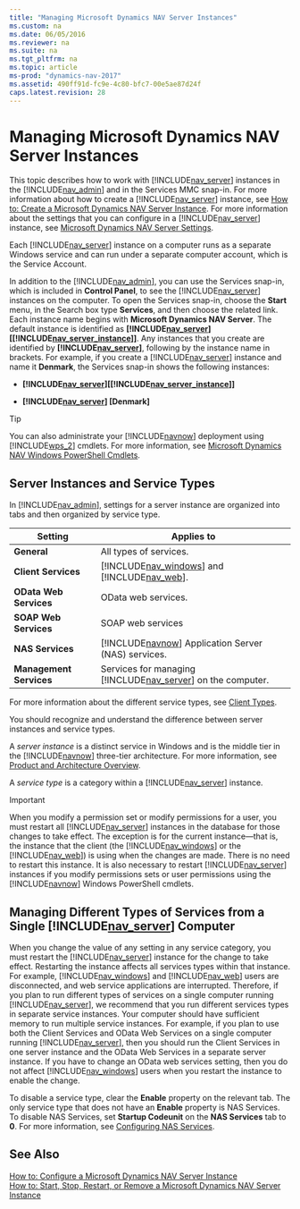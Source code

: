 ```yaml
---
title: "Managing Microsoft Dynamics NAV Server Instances"
ms.custom: na
ms.date: 06/05/2016
ms.reviewer: na
ms.suite: na
ms.tgt_pltfrm: na
ms.topic: article
ms-prod: "dynamics-nav-2017"
ms.assetid: 490ff91d-fc9e-4c80-bfc7-00e5ae87d24f
caps.latest.revision: 28
---
```

# Managing Microsoft Dynamics NAV Server Instances
This topic describes how to work with [!INCLUDE[nav_server](includes/nav_server_md.md)] instances in the [!INCLUDE[nav_admin](includes/nav_admin_md.md)] and in the Services MMC snap-in. For more information about how to create a [!INCLUDE[nav_server](includes/nav_server_md.md)] instance, see [How to: Create a Microsoft Dynamics NAV Server Instance](How-to--Create-a-Microsoft-Dynamics-NAV-Server-Instance.md). For more information about the settings that you can configure in a [!INCLUDE[nav_server](includes/nav_server_md.md)] instance, see [Microsoft Dynamics NAV Server Settings](Microsoft-Dynamics-NAV-Server-Settings.md).  
  
 Each [!INCLUDE[nav_server](includes/nav_server_md.md)] instance on a computer runs as a separate Windows service and can run under a separate computer account, which is the Service Account.  
  
 In addition to the [!INCLUDE[nav_admin](includes/nav_admin_md.md)], you can use the Services snap-in, which is included in **Control Panel**, to see the [!INCLUDE[nav_server](includes/nav_server_md.md)] instances on the computer. To open the Services snap-in, choose the **Start** menu, in the Search box type **Services**, and then choose the related link. Each instance name begins with **Microsoft Dynamics NAV Server**. The default instance is identified as **[!INCLUDE[nav_server](includes/nav_server_md.md)]\[[!INCLUDE[nav_server_instance](includes/nav_server_instance_md.md)]\]**. Any instances that you create are identified by **[!INCLUDE[nav_server](includes/nav_server_md.md)]**, following by the instance name in brackets. For example, if you create a [!INCLUDE[nav_server](includes/nav_server_md.md)] instance and name it **Denmark**, the Services snap-in shows the following instances:  
  
-   **[!INCLUDE[nav_server](includes/nav_server_md.md)]\[[!INCLUDE[nav_server_instance](includes/nav_server_instance_md.md)]\]**  
  
-   **[!INCLUDE[nav_server](includes/nav_server_md.md)] \[Denmark\]**  
  
> [!TIP]  
>  You can also administrate your [!INCLUDE[navnow](includes/navnow_md.md)] deployment using [!INCLUDE[wps_2](includes/wps_2_md.md)] cmdlets. For more information, see [Microsoft Dynamics NAV Windows PowerShell Cmdlets](Microsoft-Dynamics-NAV-Windows-PowerShell-Cmdlets.md).  
  
## Server Instances and Service Types  
 In [!INCLUDE[nav_admin](includes/nav_admin_md.md)], settings for a server instance are organized into tabs and then organized by service type.  
  
|Setting|Applies to|  
|-------------|----------------|  
|**General**|All types of services.|  
|**Client Services**|[!INCLUDE[nav_windows](includes/nav_windows_md.md)] and [!INCLUDE[nav_web](includes/nav_web_md.md)].|  
|**OData Web Services**|OData web services.|  
|**SOAP Web Services**|SOAP web services|  
|**NAS Services**|[!INCLUDE[navnow](includes/navnow_md.md)] Application Server \(NAS\) services.|  
|**Management Services**|Services for managing [!INCLUDE[nav_server](includes/nav_server_md.md)] on the computer.|  
  
 For more information about the different service types, see [Client Types](Client-Types.md).  
  
 You should recognize and understand the difference between server instances and service types.  
  
 A *server instance* is a distinct service in Windows and is the middle tier in the [!INCLUDE[navnow](includes/navnow_md.md)] three-tier architecture. For more information, see [Product and Architecture Overview](Product-and-Architecture-Overview.md).  
  
 A *service type* is a category within a [!INCLUDE[nav_server](includes/nav_server_md.md)] instance.  
  
> [!IMPORTANT]  
>  When you modify a permission set or modify permissions for a user, you must restart all [!INCLUDE[nav_server](includes/nav_server_md.md)] instances in the database for those changes to take effect. The exception is for the current instance—that is, the instance that the client \(the [!INCLUDE[nav_windows](includes/nav_windows_md.md)] or the [!INCLUDE[nav_web](includes/nav_web_md.md)]\) is using when the changes are made. There is no need to restart this instance. It is also necessary to restart [!INCLUDE[nav_server](includes/nav_server_md.md)] instances if you modify permissions sets or user permissions using the [!INCLUDE[navnow](includes/navnow_md.md)] Windows PowerShell cmdlets.  
  
## Managing Different Types of Services from a Single [!INCLUDE[nav_server](includes/nav_server_md.md)] Computer  
 When you change the value of any setting in any service category, you must restart the [!INCLUDE[nav_server](includes/nav_server_md.md)] instance for the change to take effect. Restarting the instance affects all services types within that instance. For example, [!INCLUDE[nav_windows](includes/nav_windows_md.md)] and [!INCLUDE[nav_web](includes/nav_web_md.md)] users are disconnected, and web service applications are interrupted. Therefore, if you plan to run different types of services on a single computer running [!INCLUDE[nav_server](includes/nav_server_md.md)], we recommend that you run different services types in separate service instances. Your computer should have sufficient memory to run multiple service instances. For example, if you plan to use both the Client Services and OData Web Services on a single computer running [!INCLUDE[nav_server](includes/nav_server_md.md)], then you should run the Client Services in one server instance and the OData Web Services in a separate server instance. If you have to change an OData web services setting, then you do not affect [!INCLUDE[nav_windows](includes/nav_windows_md.md)] users when you restart the instance to enable the change.  
  
 To disable a service type, clear the **Enable** property on the relevant tab. The only service type that does not have an **Enable** property is NAS Services. To disable NAS Services, set **Startup Codeunit** on the **NAS Services** tab to **0**. For more information, see [Configuring NAS Services](Configuring-NAS-Services.md).  
  
## See Also  
 [How to: Configure a Microsoft Dynamics NAV Server Instance](How-to--Configure-a-Microsoft-Dynamics-NAV-Server-Instance.md)   
 [How to: Start, Stop, Restart, or Remove a Microsoft Dynamics NAV Server Instance](How-to--Start,-Stop,-Restart,-or-Remove-a-Microsoft-Dynamics-NAV-Server-Instance.md)